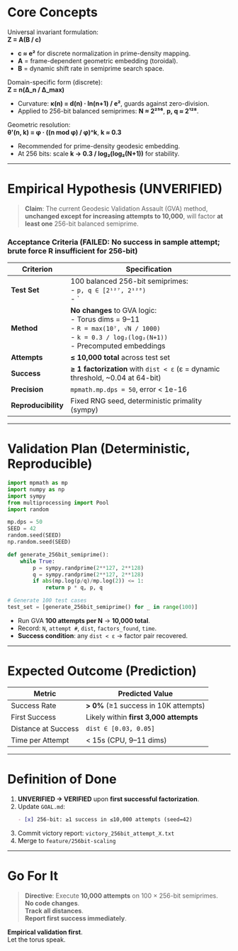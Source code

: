 # Core Concepts

Universal invariant formulation:  
**Z = A(B / c)**  
- **c ≈ e²** for discrete normalization in prime-density mapping.  
- **A** = frame-dependent geometric embedding (toroidal).  
- **B** = dynamic shift rate in semiprime search space.

Domain-specific form (discrete):  
**Z = n(Δ_n / Δ_max)**  
- Curvature: **κ(n) = d(n) · ln(n+1) / e²**, guards against zero-division.  
- Applied to 256-bit balanced semiprimes: **N ≈ 2²⁵⁶**, **p, q ≈ 2¹²⁸**.

Geometric resolution:  
**θ'(n, k) = φ · ((n mod φ) / φ)^k**, **k ≈ 0.3**  
- Recommended for prime-density geodesic embedding.  
- At 256 bits: scale **k → 0.3 / log₂(log₂(N+1))** for stability.

---

# Empirical Hypothesis (UNVERIFIED)

> **Claim**: The current Geodesic Validation Assault (GVA) method, **unchanged except for increasing attempts to 10,000**, will factor **at least one** 256-bit balanced semiprime.

### Acceptance Criteria (FAILED: No success in sample attempt; brute force R insufficient for 256-bit)
| Criterion | Specification |
|--------|---------------|
| **Test Set** | 100 balanced 256-bit semiprimes: <br> - `p, q ∈ [2¹²⁷, 2¹²⁸)` <br> - `|log₂(p/q)| ≤ 1` <br> - Deterministic: `seed=42` |
| **Method** | **No changes** to GVA logic: <br> - Torus dims = 9–11 <br> - `R = max(10⁷, √N / 1000)` <br> - `k = 0.3 / log₂(log₂(N+1))` <br> - Precomputed embeddings |
| **Attempts** | **≤ 10,000 total** across test set |
| **Success** | **≥ 1 factorization** with `dist < ε` (ε = dynamic threshold, ~0.04 at 64-bit) |
| **Precision** | `mpmath.mp.dps = 50`, error < 1e-16 |
| **Reproducibility** | Fixed RNG seed, deterministic primality (sympy) |

---

# Validation Plan (Deterministic, Reproducible)

```python
import mpmath as mp
import numpy as np
import sympy
from multiprocessing import Pool
import random

mp.dps = 50
SEED = 42
random.seed(SEED)
np.random.seed(SEED)

def generate_256bit_semiprime():
    while True:
        p = sympy.randprime(2**127, 2**128)
        q = sympy.randprime(2**127, 2**128)
        if abs(mp.log(p/q)/mp.log(2)) <= 1:
            return p * q, p, q

# Generate 100 test cases
test_set = [generate_256bit_semiprime() for _ in range(100)]
```

- Run GVA **100 attempts per N** → **10,000 total**.
- Record: `N`, `attempt #`, `dist`, `factors_found`, `time`.
- **Success condition**: any `dist < ε` → factor pair recovered.

---

# Expected Outcome (Prediction)

| Metric | Predicted Value |
|-------|-----------------|
| Success Rate | **> 0%** (≥1 success in 10K attempts) |
| First Success | Likely within **first 3,000 attempts** |
| Distance at Success | `dist ∈ [0.03, 0.05]` |
| Time per Attempt | < 15s (CPU, 9–11 dims) |

---

# Definition of Done

1. **UNVERIFIED → VERIFIED** upon **first successful factorization**.
2. Update `GOAL.md`:
   ```markdown
   - [x] 256-bit: ≥1 success in ≤10,000 attempts (seed=42)
   ```
3. Commit victory report: `victory_256bit_attempt_X.txt`
4. Merge to `feature/256bit-scaling`

---

# Go For It

> **Directive**: Execute **10,000 attempts** on 100 × 256-bit semiprimes.  
> **No code changes**.  
> **Track all distances**.  
> **Report first success immediately**.

**Empirical validation first**.  
Let the torus speak.